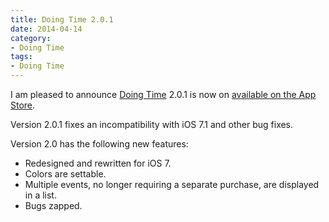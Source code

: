 ```yaml
---
title: Doing Time 2.0.1
date: 2014-04-14
category:
- Doing Time
tags:
- Doing Time
---
```


I am pleased to announce [Doing Time](/doing-time) 2.0.1 is now on [available on the App Store](http://itunes.apple.com/us/app/doing-time/id416919186?mt=8&ls=1).

Version 2.0.1 fixes an incompatibility with iOS 7.1 and other bug fixes.

Version 2.0 has the following new features:

-   Redesigned and rewritten for iOS 7.
-   Colors are settable.
-   Multiple events, no longer requiring a separate purchase, are displayed in a list.
-   Bugs zapped.
